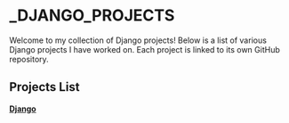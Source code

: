 # _DJANGO_PROJECTS

Welcome to my collection of Django projects! Below is a list of various Django projects I have worked on. Each project is linked to its own GitHub repository.

## Projects List

**[ Django](https://github.com/FLAVIYO/pharmanathi.com/tree/main)**  


